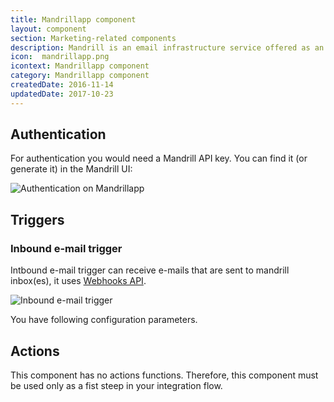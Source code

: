 ```yaml
---
title: Mandrillapp component
layout: component
section: Marketing-related components
description: Mandrill is an email infrastructure service offered as an add-on for MailChimp.
icon:  mandrillapp.png
icontext: Mandrillapp component
category: Mandrillapp component
createdDate: 2016-11-14
updatedDate: 2017-10-23
---
```


## Authentication

For authentication you would need a Mandrill API key. You can find it (or generate it) in the Mandrill UI:

![Authentication on Mandrillapp](https://user-images.githubusercontent.com/56208/29975588-353f0cd4-8f37-11e7-8a2c-c5f1800efb9b.png)

## Triggers

### Inbound e-mail trigger

Intbound e-mail trigger can receive e-mails that are sent to mandrill inbox(es), it uses [Webhooks API](https://mandrill.zendesk.com/hc/en-us/articles/205583217-Introduction-to-Webhooks).

![Inbound e-mail trigger](https://user-images.githubusercontent.com/56208/29976062-08b3b23a-8f39-11e7-9ca5-67ce4e1e55bc.png)

You have following configuration parameters.

## Actions

This component has no actions functions. Therefore, this component must be used only as a fist steep in your integration flow.
